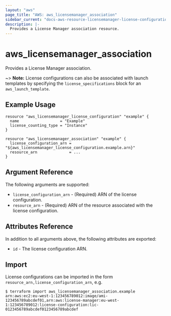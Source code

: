```yaml
---
layout: "aws"
page_title: "AWS: aws_licensemanager_association"
sidebar_current: "docs-aws-resource-licensemanager-license-configuration"
description: |-
  Provides a License Manager association resource.
---
```


# aws_licensemanager_association

Provides a License Manager association.

~> **Note:** License configurations can also be associated with launch templates by specifying the `license_specifications` block for an `aws_launch_template`.

## Example Usage

```hcl
resource "aws_licensemanager_license_configuration" "example" {
  name                  = "Example"
  license_counting_type = "Instance"
}

resource "aws_licensemanager_association" "example" {
  license_configuration_arn = "${aws_licensemanager_license_configuration.example.arn}"
  resource_arn              = ...
}
```

## Argument Reference

The following arguments are supported:

* `license_configuration_arn` - (Required) ARN of the license configuration.
* `resource_arn` - (Required) ARN of the resource associated with the license configuration.

## Attributes Reference

In addition to all arguments above, the following attributes are exported:

* `id` - The license configuration ARN.

## Import

License configurations can be imported in the form `resource_arn,license_configuration_arn`, e.g.

```
$ terraform import aws_licensemanager_association.example arn:aws:ec2:eu-west-1:123456789012:image/ami-123456789abcdef01,arn:aws:license-manager:eu-west-1:123456789012:license-configuration:lic-0123456789abcdef0123456789abcdef
```
